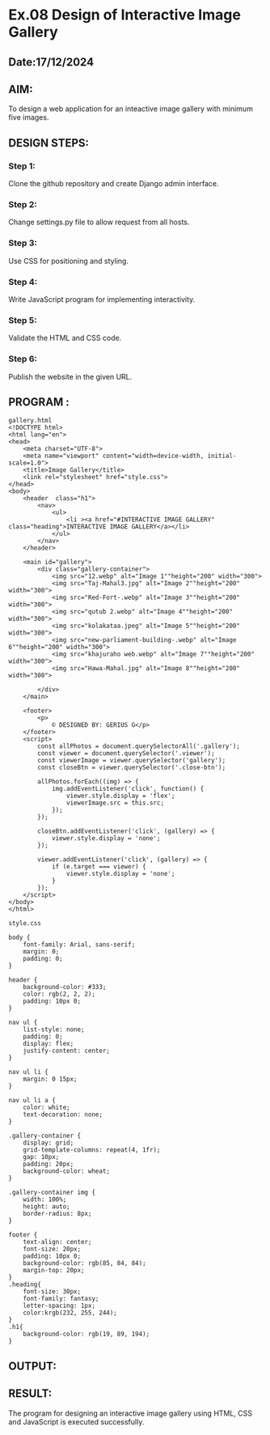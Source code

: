 # Ex.08 Design of Interactive Image Gallery
## Date:17/12/2024

## AIM:
To design a web application for an inteactive image gallery with minimum five images.

## DESIGN STEPS:

### Step 1:
Clone the github repository and create Django admin interface.

### Step 2:
Change settings.py file to allow request from all hosts.

### Step 3:
Use CSS for positioning and styling.

### Step 4:
Write JavaScript program for implementing interactivity.

### Step 5:
Validate the HTML and CSS code.

### Step 6:
Publish the website in the given URL.

## PROGRAM :
```
gallery.html
<!DOCTYPE html>
<html lang="en">
<head>
    <meta charset="UTF-8">
    <meta name="viewport" content="width=device-width, initial-scale=1.0">
    <title>Image Gallery</title>
    <link rel="stylesheet" href="style.css">
</head>
<body>
    <header  class="h1">
        <nav>
            <ul>
                <li ><a href="#INTERACTIVE IMAGE GALLERY" class="heading">INTERACTIVE IMAGE GALLERY</a></li>
            </ul>
        </nav>
    </header>

    <main id="gallery">
        <div class="gallery-container">
            <img src="12.webp" alt="Image 1""height="200" width="300">
            <img src="Taj-Mahal3.jpg" alt="Image 2""height="200" width="300">
            <img src="Red-Fort-.webp" alt="Image 3""height="200" width="300">
            <img src="qutub 2.webp" alt="Image 4""height="200" width="300">
            <img src="kolakataa.jpeg" alt="Image 5""height="200" width="300">
            <img src="new-parliament-building-.webp" alt="Image 6""height="200" width="300">
            <img src="khajuraho web.webp" alt="Image 7""height="200" width="300">
            <img src="Hawa-Mahal.jpg" alt="Image 8""height="200" width="300">
            
        </div>
    </main>

    <footer>
        <p>
            © DESIGNED BY: GERIUS G</p>
    </footer>
    <script>
        const allPhotos = document.querySelectorAll('.gallery');
        const viewer = document.querySelector('.viewer');
        const viewerImage = viewer.querySelector('gallery');
        const closeBtn = viewer.querySelector('.close-btn');
    
        allPhotos.forEach((img) => {
            img.addEventListener('click', function() {
                viewer.style.display = 'flex';
                viewerImage.src = this.src;
            });
        });
    
        closeBtn.addEventListener('click', (gallery) => {
            viewer.style.display = 'none';
        });
    
        viewer.addEventListener('click', (gallery) => {
            if (e.target === viewer) {
                viewer.style.display = 'none';
            }
        });
    </script>
</body>
</html>

style.css

body {
    font-family: Arial, sans-serif;
    margin: 0;
    padding: 0;
}

header {
    background-color: #333;
    color: rgb(2, 2, 2);
    padding: 10px 0;
}

nav ul {
    list-style: none;
    padding: 0;
    display: flex;
    justify-content: center;
}

nav ul li {
    margin: 0 15px;
}

nav ul li a {
    color: white;
    text-decoration: none;
}

.gallery-container {
    display: grid;
    grid-template-columns: repeat(4, 1fr);
    gap: 10px;
    padding: 20px;
    background-color: wheat;
}

.gallery-container img {
    width: 100%;
    height: auto;
    border-radius: 8px;
}

footer {
    text-align: center;
    font-size: 20px;
    padding: 10px 0;
    background-color: rgb(85, 84, 84);
    margin-top: 20px;
}
.heading{
    font-size: 30px;
    font-family: fantasy;
    letter-spacing: 1px;
    color:krgb(232, 255, 244);
}
.h1{
    background-color: rgb(19, 89, 194);
}

```

## OUTPUT:


## RESULT:
The program for designing an interactive image gallery using HTML, CSS and JavaScript is executed successfully.
